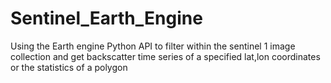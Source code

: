 # Sentinel_Earth_Engine
Using the Earth engine Python API to filter within the sentinel 1 image collection and get backscatter time series of a specified lat,lon coordinates or the statistics of a polygon
